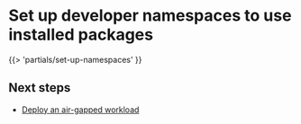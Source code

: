 # Set up developer namespaces to use installed packages

<!-- The below partial is in the docs-tap/partials directory -->

{{> 'partials/set-up-namespaces' }}

## <a id='next-steps'></a>Next steps

- [Deploy an air-gapped workload](../getting-started/air-gap-workload.hbs.md)
